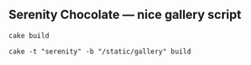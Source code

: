 Serenity Chocolate — nice gallery script
----------------------------------------

    cake build

    cake -t "serenity" -b "/static/gallery" build